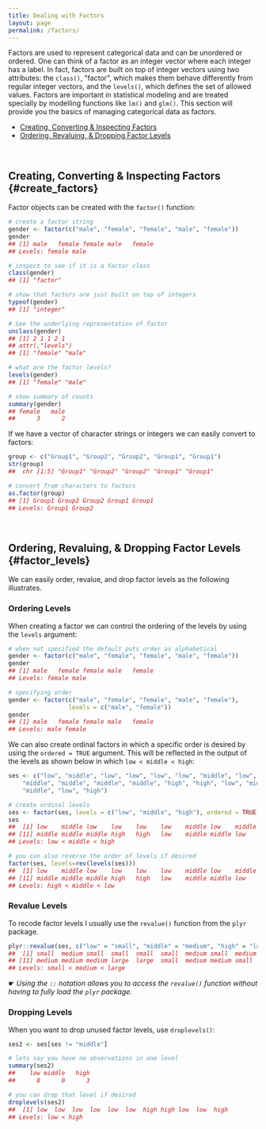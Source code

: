 ```yaml
---
title: Dealing with Factors
layout: page
permalink: /factors/
---
```


Factors are used to represent categorical data and can be unordered or ordered. One can think of a factor as an integer vector where each integer has a label. In fact, factors are built on top of integer vectors using two attributes: the `class()`, "factor", which makes them behave differently from regular integer vectors, and the `levels()`, which defines the set of allowed values.  Factors are important in statistical modeling and are treated specially by modelling functions like `lm()` and `glm()`. This section will provide you the basics of managing categorical data as factors.

* [Creating, Converting & Inspecting Factors](#create_factors)
* [Ordering, Revaluing, & Dropping Factor Levels](#factor_levels)

<br>

## Creating, Converting & Inspecting Factors {#create_factors}
Factor objects can be created with the `factor()` function:

```r
# create a factor string
gender <- factor(c("male", "female", "female", "male", "female"))
gender
## [1] male   female female male   female
## Levels: female male

# inspect to see if it is a factor class
class(gender)
## [1] "factor"

# show that factors are just built on top of integers
typeof(gender)
## [1] "integer"

# See the underlying representation of factor
unclass(gender)
## [1] 2 1 1 2 1
## attr(,"levels")
## [1] "female" "male"

# what are the factor levels?
levels(gender)
## [1] "female" "male"

# show summary of counts
summary(gender)
## female   male 
##      3      2
```

If we have a vector of character strings or integers we can easily convert to factors:

```r
group <- c("Group1", "Group2", "Group2", "Group1", "Group1")
str(group)
##  chr [1:5] "Group1" "Group2" "Group2" "Group1" "Group1"

# convert from characters to factors
as.factor(group)
## [1] Group1 Group2 Group2 Group1 Group1
## Levels: Group1 Group2
```

<br>

## Ordering, Revaluing, & Dropping Factor Levels {#factor_levels}
We can easily order, revalue, and drop factor levels as the following illustrates.

### Ordering Levels
When creating a factor we can control the ordering of the levels by using the `levels` argument:

```r
# when not specified the default puts order as alphabetical
gender <- factor(c("male", "female", "female", "male", "female"))
gender
## [1] male   female female male   female
## Levels: female male

# specifying order
gender <- factor(c("male", "female", "female", "male", "female"), 
                 levels = c("male", "female"))
gender
## [1] male   female female male   female
## Levels: male female
```

We can also create ordinal factors in which a specific order is desired by using the `ordered = TRUE` argument.  This will be reflected in the output of the levels as shown below in which `low < middle < high`:

```r
ses <- c("low", "middle", "low", "low", "low", "low", "middle", "low", "middle",
    "middle", "middle", "middle", "middle", "high", "high", "low", "middle",
    "middle", "low", "high")

# create ordinal levels
ses <- factor(ses, levels = c("low", "middle", "high"), ordered = TRUE)
ses
##  [1] low    middle low    low    low    low    middle low    middle middle
## [11] middle middle middle high   high   low    middle middle low    high  
## Levels: low < middle < high

# you can also reverse the order of levels if desired
factor(ses, levels=rev(levels(ses)))
##  [1] low    middle low    low    low    low    middle low    middle middle
## [11] middle middle middle high   high   low    middle middle low    high  
## Levels: high < middle < low
```

### Revalue Levels
To recode factor levels I usually use the `revalue()` function from the `plyr` package.  

```r
plyr::revalue(ses, c("low" = "small", "middle" = "medium", "high" = "large"))
##  [1] small  medium small  small  small  small  medium small  medium medium
## [11] medium medium medium large  large  small  medium medium small  large 
## Levels: small < medium < large
```
&#9755; *Using the `::` notation allows you to access the `revalue()` function without having to fully load the `plyr` package.*

### Dropping Levels
When you want to drop unused factor levels, use `droplevels()`:

```r
ses2 <- ses[ses != "middle"]

# lets say you have no observations in one level
summary(ses2)
##    low middle   high 
##      8      0      3

# you can drop that level if desired
droplevels(ses2)
##  [1] low  low  low  low  low  low  high high low  low  high
## Levels: low < high
```


